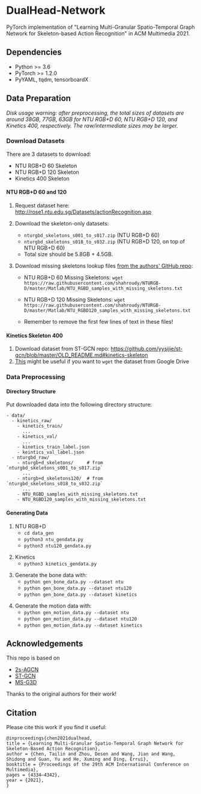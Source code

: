 # DualHead-Network
PyTorch implementation of "Learning Multi-Granular Spatio-Temporal Graph Network for
Skeleton-based Action Recognition" in ACM Multimedia 2021.


## Dependencies

- Python >= 3.6
- PyTorch >= 1.2.0
- PyYAML, tqdm, tensorboardX

## Data Preparation

*Disk usage warning: after preprocessing, the total sizes of datasets are around 38GB, 77GB, 63GB for NTU RGB+D 60, NTU RGB+D 120, and Kinetics 400, respectively. The raw/intermediate sizes may be larger.*

### Download Datasets

There are 3 datasets to download:

- NTU RGB+D 60 Skeleton
- NTU RGB+D 120 Skeleton
- Kinetics 400 Skeleton

#### NTU RGB+D 60 and 120

1. Request dataset here: http://rose1.ntu.edu.sg/Datasets/actionRecognition.asp

2. Download the skeleton-only datasets:
   - `nturgbd_skeletons_s001_to_s017.zip`  (NTU RGB+D 60)
   - `nturgbd_skeletons_s018_to_s032.zip`  (NTU RGB+D 120, on top of NTU RGB+D 60)
   - Total size should be 5.8GB + 4.5GB.

3. Download missing skeletons lookup files [from the authors' GitHub repo](https://github.com/shahroudy/NTURGB-D#samples-with-missing-skeletons):
   - NTU RGB+D 60 Missing Skeletons:
     `wget https://raw.githubusercontent.com/shahroudy/NTURGB-D/master/Matlab/NTU_RGBD_samples_with_missing_skeletons.txt`

   - NTU RGB+D 120 Missing Skeletons:
     `wget https://raw.githubusercontent.com/shahroudy/NTURGB-D/master/Matlab/NTU_RGBD120_samples_with_missing_skeletons.txt`

   - Remember to remove the first few lines of text in these files!

#### Kinetics Skeleton 400

1. Download dataset from ST-GCN repo: https://github.com/yysijie/st-gcn/blob/master/OLD_README.md#kinetics-skeleton
2. [This](https://silicondales.com/tutorials/g-suite/how-to-wget-files-from-google-drive/) might be useful if you want to `wget` the dataset from Google Drive

### Data Preprocessing

#### Directory Structure

Put downloaded data into the following directory structure:

```
- data/
  - kinetics_raw/
    - kinetics_train/
      ...
    - kinetics_val/
      ...
    - kinetics_train_label.json
    - keintics_val_label.json
  - nturgbd_raw/
    - nturgb+d_skeletons/     # from `nturgbd_skeletons_s001_to_s017.zip`
      ...
    - nturgb+d_skeletons120/  # from `nturgbd_skeletons_s018_to_s032.zip`
      ...
    - NTU_RGBD_samples_with_missing_skeletons.txt
    - NTU_RGBD120_samples_with_missing_skeletons.txt
```

#### Generating Data

1. NTU RGB+D
   - `cd data_gen`
   - `python3 ntu_gendata.py`
   - `python3 ntu120_gendata.py`

[comment]: <> (   - Time estimate is ~ 3hrs to generate NTU 120 on a single core &#40;feel free to parallelize the code :&#41;&#41;)

2. Kinetics
   - `python3 kinetics_gendata.py`

[comment]: <> (   - ~ 70 mins to generate Kinetics data)

3. Generate the bone data with:
   - `python gen_bone_data.py --dataset ntu`
   - `python gen_bone_data.py --dataset ntu120`
   - `python gen_bone_data.py --dataset kinetics`

[comment]: <> (   - )
   
4. Generate the motion data with:
   - `python gen_motion_data.py --dataset ntu`
   - `python gen_motion_data.py --dataset ntu120`
   - `python gen_motion_data.py --dataset kinetics`







## Acknowledgements

This repo is based on
- [2s-AGCN](https://github.com/lshiwjx/2s-AGCN)
- [ST-GCN](https://github.com/yysijie/st-gcn)
- [MS-G3D](https://github.com/kenziyuliu/MS-G3D)


Thanks to the original authors for their work!


## Citation

Please cite this work if you find it useful:

```
@inproceedings{chen2021dualhead,
title = {Learning Multi-Granular Spatio-Temporal Graph Network for Skeleton-Based Action Recognition},
author = {Chen, Tailin and Zhou, Desen and Wang, Jian and Wang, Shidong and Guan, Yu and He, Xuming and Ding, Errui},
booktitle = {Proceedings of the 29th ACM International Conference on Multimedia},
pages = {4334–4342},
year = {2021},
}
```